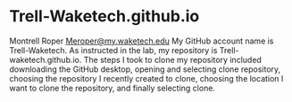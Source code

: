 # Trell-Waketech.github.io
Montrell Roper
Meroper@my.waketech.edu
My GitHub account name is Trell-Waketech.
As instructed in the lab, my repository is Trell-waketech.github.io.
The steps I took to clone my repository included downloading the GitHub desktop, opening and selecting clone repository, choosing the repository I recently created to clone, choosing the location I want to clone the repository, and finally selecting clone. 

